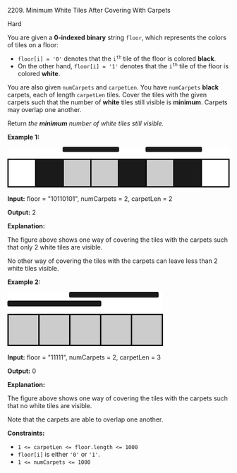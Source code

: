 2209\. Minimum White Tiles After Covering With Carpets

Hard

You are given a **0-indexed binary** string `floor`, which represents the colors of tiles on a floor:

*   `floor[i] = '0'` denotes that the <code>i<sup>th</sup></code> tile of the floor is colored **black**.
*   On the other hand, `floor[i] = '1'` denotes that the <code>i<sup>th</sup></code> tile of the floor is colored **white**.

You are also given `numCarpets` and `carpetLen`. You have `numCarpets` **black** carpets, each of length `carpetLen` tiles. Cover the tiles with the given carpets such that the number of **white** tiles still visible is **minimum**. Carpets may overlap one another.

Return _the **minimum** number of white tiles still visible._

**Example 1:**

![](ex1-1.png)

**Input:** floor = "10110101", numCarpets = 2, carpetLen = 2

**Output:** 2

**Explanation:**

The figure above shows one way of covering the tiles with the carpets such that only 2 white tiles are visible.

No other way of covering the tiles with the carpets can leave less than 2 white tiles visible. 

**Example 2:**

![](ex2.png)

**Input:** floor = "11111", numCarpets = 2, carpetLen = 3

**Output:** 0

**Explanation:**

The figure above shows one way of covering the tiles with the carpets such that no white tiles are visible.

Note that the carpets are able to overlap one another. 

**Constraints:**

*   `1 <= carpetLen <= floor.length <= 1000`
*   `floor[i]` is either `'0'` or `'1'`.
*   `1 <= numCarpets <= 1000`
